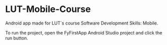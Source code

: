 # LUT-Mobile-Course
Android app made for LUT´s course Software Development Skills: Mobile.

To run the project, open the FyFirstApp Android Studio project and click the run button.
